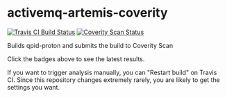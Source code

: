 # activemq-artemis-coverity

[![Travis CI Build Status](https://travis-ci.org/msgqe/travisci.svg?branch=qpid-proton-coverity)](https://travis-ci.org/msgqe/travisci/branches)
[![Coverity Scan Status](https://scan.coverity.com/projects/4486/badge.svg)](https://scan.coverity.com/projects/apache-qpid-proton)

Builds qpid-proton and submits the build to Coverity Scan

Click the badges above to see the latest results.

If you want to trigger analysis manually, you can "Restart build" on Travis CI. Since this repository changes
extremely rarely, you are likely to get the settings you want.
